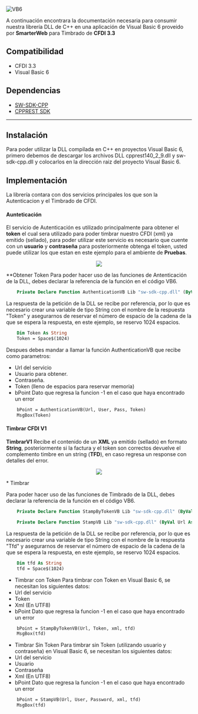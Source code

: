 
![VB6](http://findicons.com/files/icons/1803/msdn/128/ms_visual_studio.png)

A continuación encontrara la documentación necesaria para consumir nuestra librería DLL de C++ en una aplicación de Visual Basic 6 proveido por **SmarterWeb** para Timbrado de **CFDI 3.3**

Compatibilidad
-------------
* CFDI 3.3
* Visual Basic 6

Dependencias
------------
* [SW-SDK-CPP](https://github.com/lunasoft/sw-sdk-cpp)
* [CPPREST SDK](https://github.com/Microsoft/cpprestsdk)

----------------
Instalaci&oacute;n
---------
Para poder utilizar la DLL compilada en C++ en proyectos Visual Basic 6, primero debemos de descargar los archivos DLL cpprest140_2_9.dll y sw-sdk-cpp.dll y colocarlos en la dirección raiz del proyecto Visual Basic 6.

Implementaci&oacute;n
---------
La librería contara con dos servicios principales los que son la Autenticacion y el Timbrado de CFDI.

#### Aunteticaci&oacute;n #####
El servicio de Autenticación es utilizado principalmente para obtener el **token** el cual sera utilizado para poder timbrar nuestro CFDI (xml) ya emitido (sellado), para poder utilizar este servicio es necesario que cuente con un **usuario** y **contraseña** para posteriormente obtenga el token, usted puede utilizar los que estan en este ejemplo para el ambiente de **Pruebas**.
<p align="center">
    <img src="http://developers.sw.com.mx/wp-content/uploads/2017/05/vb6-one.png">
</p>

**Obtener Token
Para poder hacer uso de las funciones de Antenticación de la DLL, debes declarar la referencia de la función en el código VB6.

```vb
    Private Declare Function AuthenticationVB Lib "sw-sdk-cpp.dll" (ByVal Url As String, ByVal User As String, ByVal Pass As String, ByVal Token As String) As Long
```
La respuesta de la petición de la DLL se recibe por referencia, por lo que es necesario crear una variable de tipo String con el nombre de la respuesta "Token" y asegurarnos de reservar el número de espacio de la cadena de la que se espera la respuesta, en este ejemplo, se reservo 1024 espacios.

```vb
    Dim Token As String
    Token = Space$(1024)
```
Despues debes mandar a llamar la función AuthenticationVB que recibe como parametros:

* Url del servicio
* Usuario para obtener.
* Contraseña.
* Token (lleno de espacios para reservar memoria)
* bPoint Dato que regresa la funcion -1 en el caso que haya encontrado un error

```vb
    bPoint = AuthenticationVB(Url, User, Pass, Token)
    MsgBox(Token)
```

#### Timbrar CFDI V1 #####
**TimbrarV1** Recibe el contenido de un **XML** ya emitido (sellado) en formato **String**,    posteriormente si la factura y el token son correctos devuelve el complemento timbre en un string (**TFD**), en caso regresa un response con detalles del error.

<p align="center">
    <img src="http://developers.sw.com.mx/wp-content/uploads/2017/05/vb6-two-design.png">
</p>
* Timbrar

Para poder hacer uso de las funciones de Timbrado de la DLL, debes declarar la referencia de la función en el código VB6.
```vb
    Private Declare Function StampByTokenVB Lib "sw-sdk-cpp.dll" (ByVal Url As String, ByVal Token As String, ByVal xml As String, ByVal tfd As String) As Long

    Private Declare Function StampVB Lib "sw-sdk-cpp.dll" (ByVal Url As String, ByVal User As String, ByVal Pass As String, ByVal xml As String, ByVal tfd As String) As Long

```
La respuesta de la petición de la DLL se recibe por referencia, por lo que es necesario crear una variable de tipo String con el nombre de la respuesta "Tfd" y asegurarnos de reservar el número de espacio de la cadena de la que se espera la respuesta, en este ejemplo, se reservo 1024 espacios.
```vb
    Dim tfd As String
    tfd = Space$(1024)
```
* Timbrar con Token
Para timbrar con Token en Visual Basic 6, se necesitan los siguientes datos:
* Url del servicio
* Token
* Xml (En UTF8)
* bPoint Dato que regresa la funcion -1 en el caso que haya encontrado un error

```vb
    bPoint = StampByTokenVB(Url, Token, xml, tfd)
    MsgBox(tfd)
```
* Timbrar Sin Token
Para timbrar sin Token (utilizando usuario y contraseña) en Visual Basic 6, se necesitan los siguientes datos:
* Url del servicio
* Usuario
* Contraseña
* Xml (En UTF8)
* bPoint Dato que regresa la funcion -1 en el caso que haya encontrado un error

```vb
    bPoint = StampVB(Url, User, Password, xml, tfd)
    MsgBox(tfd)
```
